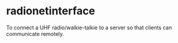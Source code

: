 # radionetinterface
To connect a UHF radio/walkie-talkie to a server so that clients can communicate remotely.
